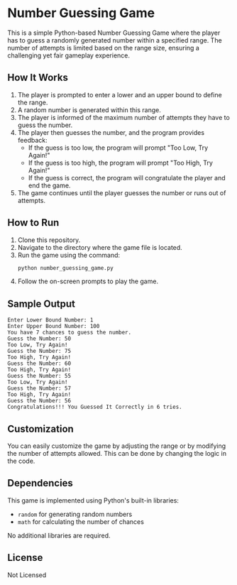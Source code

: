 
# Number Guessing Game

This is a simple Python-based Number Guessing Game where the player has to guess a randomly generated number within a specified range. The number of attempts is limited based on the range size, ensuring a challenging yet fair gameplay experience.

## How It Works

1. The player is prompted to enter a lower and an upper bound to define the range.
2. A random number is generated within this range.
3. The player is informed of the maximum number of attempts they have to guess the number.
4. The player then guesses the number, and the program provides feedback:
   - If the guess is too low, the program will prompt "Too Low, Try Again!"
   - If the guess is too high, the program will prompt "Too High, Try Again!"
   - If the guess is correct, the program will congratulate the player and end the game.
5. The game continues until the player guesses the number or runs out of attempts.

## How to Run

1. Clone this repository.
2. Navigate to the directory where the game file is located.
3. Run the game using the command:
   ```bash
   python number_guessing_game.py
   ```
4. Follow the on-screen prompts to play the game.

## Sample Output

```
Enter Lower Bound Number: 1
Enter Upper Bound Number: 100
You have 7 chances to guess the number.
Guess the Number: 50
Too Low, Try Again!
Guess the Number: 75
Too High, Try Again!
Guess the Number: 60
Too High, Try Again!
Guess the Number: 55
Too Low, Try Again!
Guess the Number: 57
Too High, Try Again!
Guess the Number: 56
Congratulations!!! You Guessed It Correctly in 6 tries.
```

## Customization

You can easily customize the game by adjusting the range or by modifying the number of attempts allowed. This can be done by changing the logic in the code.

## Dependencies

This game is implemented using Python's built-in libraries:
- `random` for generating random numbers
- `math` for calculating the number of chances

No additional libraries are required.

## License
 Not Licensed

